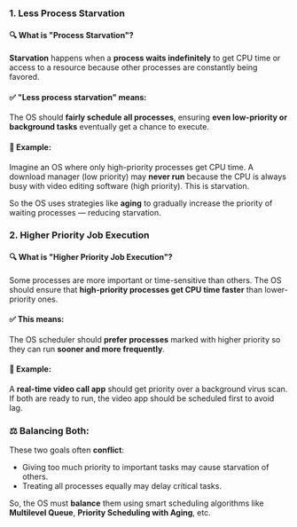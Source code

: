 ### 1. **Less Process Starvation**

#### 🔍 What is "Process Starvation"?
**Starvation** happens when a **process waits indefinitely** to get CPU time or access to a resource because other processes are constantly being favored.

#### ✅ "Less process starvation" means:
The OS should **fairly schedule all processes**, ensuring **even low-priority or background tasks** eventually get a chance to execute.

#### 🧠 Example:
Imagine an OS where only high-priority processes get CPU time. A download manager (low priority) may **never run** because the CPU is always busy with video editing software (high priority). This is starvation.

So the OS uses strategies like **aging** to gradually increase the priority of waiting processes — reducing starvation.


### 2. **Higher Priority Job Execution**

#### 🔍 What is "Higher Priority Job Execution"?
Some processes are more important or time-sensitive than others. The OS should ensure that **high-priority processes get CPU time faster** than lower-priority ones.

#### ✅ This means:
The OS scheduler should **prefer processes** marked with higher priority so they can run **sooner and more frequently**.

#### 🧠 Example:
A **real-time video call app** should get priority over a background virus scan. If both are ready to run, the video app should be scheduled first to avoid lag.


### ⚖️ Balancing Both:
These two goals often **conflict**:
- Giving too much priority to important tasks may cause starvation of others.
- Treating all processes equally may delay critical tasks.

So, the OS must **balance** them using smart scheduling algorithms like **Multilevel Queue**, **Priority Scheduling with Aging**, etc.
